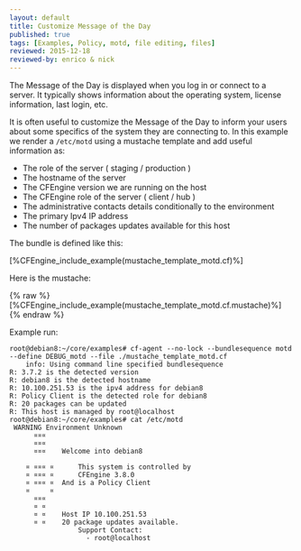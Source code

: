 ```yaml
---
layout: default
title: Customize Message of the Day
published: true
tags: [Examples, Policy, motd, file editing, files]
reviewed: 2015-12-18
reviewed-by: enrico & nick
---
```


The Message of the Day is displayed when you log in or connect to a server. It
typically shows information about the operating system, license information,
last login, etc.

It is often useful to customize the Message of the Day to inform your users
about some specifics of the system they are connecting to. In this example we
render a `/etc/motd` using a mustache template and add useful information as:

* The role of the server ( staging / production )
* The hostname of the server
* The CFEngine version we are running on the host
* The CFEngine role of the server ( client / hub )
* The administrative contacts details conditionally to the environment
* The primary Ipv4 IP address
* The number of packages updates available for this host

The bundle is defined like this:

[%CFEngine_include_example(mustache_template_motd.cf)%]

Here is the mustache:

{% raw %}
[%CFEngine_include_example(mustache_template_motd.cf.mustache)%]
{% endraw %}

Example run:

```console
root@debian8:~/core/examples# cf-agent --no-lock --bundlesequence motd --define DEBUG_motd --file ./mustache_template_motd.cf
    info: Using command line specified bundlesequence
R: 3.7.2 is the detected version
R: debian8 is the detected hostname
R: 10.100.251.53 is the ipv4 address for debian8
R: Policy Client is the detected role for debian8
R: 20 packages can be updated
R: This host is managed by root@localhost
root@debian8:~/core/examples# cat /etc/motd
 WARNING Environment Unknown
      ¤¤¤
      ¤¤¤
      ¤¤¤	 Welcome into debian8

    ¤ ¤¤¤ ¤      This system is controlled by
    ¤ ¤¤¤ ¤      CFEngine 3.8.0
    ¤ ¤¤¤ ¤	 And is a Policy Client
    ¤     ¤
      ¤¤¤
      ¤ ¤	 
      ¤ ¤	 Host IP 10.100.251.53
      ¤ ¤	 20 package updates available.
                 Support Contact:
                   - root@localhost
```
